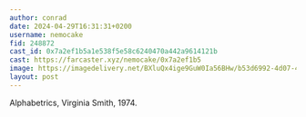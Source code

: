 ```yaml
---
author: conrad
date: 2024-04-29T16:31:31+0200
username: nemocake
fid: 248872
cast_id: 0x7a2ef1b5a1e538f5e58c6240470a442a9614121b
cast: https://farcaster.xyz/nemocake/0x7a2ef1b5
image: https://imagedelivery.net/BXluQx4ige9GuW0Ia56BHw/b53d6992-4d07-4cc9-4f53-6a5cd8a88100/original
layout: post
---
```


Alphabetrics, Virginia Smith, 1974.

<img src='https://imagedelivery.net/BXluQx4ige9GuW0Ia56BHw/b53d6992-4d07-4cc9-4f53-6a5cd8a88100/original' alt='' referrerpolicy='no-referrer'/>
